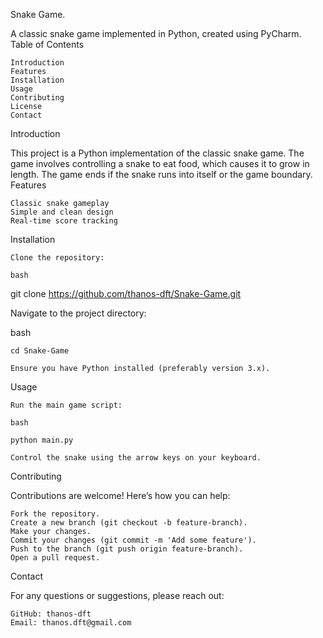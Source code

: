 Snake Game.

A classic snake game implemented in Python, created using PyCharm.
Table of Contents

    Introduction
    Features
    Installation
    Usage
    Contributing
    License
    Contact

Introduction

This project is a Python implementation of the classic snake game. The game involves controlling a snake to eat food, which causes it to grow in length. The game ends if the snake runs into itself or the game boundary.
Features

    Classic snake gameplay
    Simple and clean design
    Real-time score tracking

Installation

    Clone the repository:

    bash

git clone https://github.com/thanos-dft/Snake-Game.git

Navigate to the project directory:

bash

    cd Snake-Game

    Ensure you have Python installed (preferably version 3.x).

Usage

    Run the main game script:

    bash

    python main.py

    Control the snake using the arrow keys on your keyboard.

Contributing

Contributions are welcome! Here’s how you can help:

    Fork the repository.
    Create a new branch (git checkout -b feature-branch).
    Make your changes.
    Commit your changes (git commit -m 'Add some feature').
    Push to the branch (git push origin feature-branch).
    Open a pull request.

Contact

For any questions or suggestions, please reach out:

    GitHub: thanos-dft
    Email: thanos.dft@gmail.com
    
